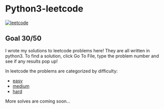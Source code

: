 # Python3-leetcode

[![leetcode](https://img.shields.io/badge/leetcode-profile-green)](https://leetcode.com/valeriomachado2008/)

## Goal 30/50

I wrote my solutions to leetcode problems here! They are all written in python3. To find a solution, click Go To File, type the problem number and see if any results pop up!

In leetcode the problems are categorized by difficulty:

* [easy](Easy/)
* [medium](Medium/)
* [hard](Hard/)

More solves are coming soon...
